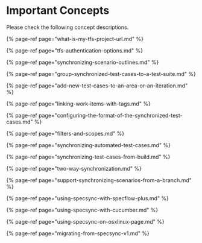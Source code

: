 # Important Concepts

Please check the following concept descriptions.

{% page-ref page="what-is-my-tfs-project-url.md" %}

{% page-ref page="tfs-authentication-options.md" %}

{% page-ref page="synchronizing-scenario-outlines.md" %}

{% page-ref page="group-synchronized-test-cases-to-a-test-suite.md" %}

{% page-ref page="add-new-test-cases-to-an-area-or-an-iteration.md" %}

{% page-ref page="linking-work-items-with-tags.md" %}

{% page-ref page="configuring-the-format-of-the-synchronized-test-cases.md" %}

{% page-ref page="filters-and-scopes.md" %}

{% page-ref page="synchronizing-automated-test-cases.md" %}

{% page-ref page="synchronizing-test-cases-from-build.md" %}

{% page-ref page="two-way-synchronization.md" %}

{% page-ref page="support-synchronizing-scenarios-from-a-branch.md" %}

{% page-ref page="using-specsync-with-specflow-plus.md" %}

{% page-ref page="using-specsync-with-cucumber.md" %}

{% page-ref page="using-specsync-on-osxlinux-page.md" %}

{% page-ref page="migrating-from-specsync-v1.md" %}

